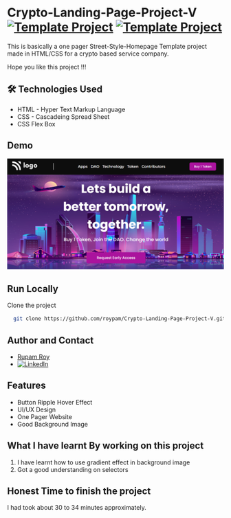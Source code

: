 # Crypto-Landing-Page-Project-V [![Template Project](https://img.shields.io/badge/Template-Project-yellow)](http://www.gnu.org/licenses/agpl-3.0) [![Template Project](https://img.shields.io/badge/Technologies%20-HTML%2FCSS-brightgreen)](http://www.gnu.org/licenses/agpl-3.0)

This is basically a one pager Street-Style-Homepage Template project made in HTML/CSS for a crypto based service company.

Hope you like this project !!!


## 🛠 Technologies Used
  - HTML - Hyper Text Markup Language
  - CSS - Cascadeing Spread Sheet
  - CSS Flex Box

## Demo
<img width="960" alt="" src="https://raw.githubusercontent.com/roypam/Crypto-Landing-Page-Project-V/main/Thumbnail.png">

## Run Locally

Clone the project

```bash
  git clone https://github.com/roypam/Crypto-Landing-Page-Project-V.git
```

## Author and Contact
- [Rupam Roy](https://www.github.com/roypam)
- [![LinkedIn](https://img.shields.io/badge/LinkedIn-0A66C2?style=for-the-badge&logo=LinkedIn&logoColor=white)](https://www.linkedin.com/in/rupam-roy-931848213/)

## Features

- Button Ripple Hover Effect
- UI/UX Design
- One Pager Website
- Good Background Image

## What I have learnt By working on this project
1. I have learnt how to use gradient effect in background image
2. Got a good understanding on selectors

## Honest Time to finish the project

I had took about 30 to 34 minutes approximately.
